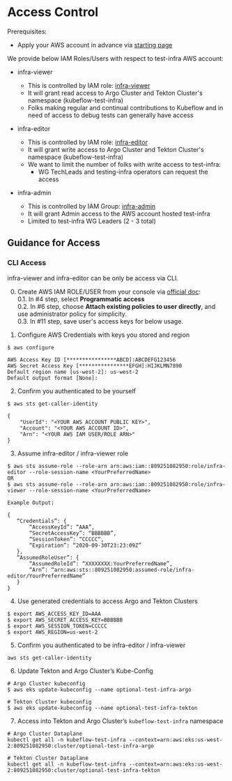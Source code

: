 # Access Control

Prerequisites:
* Apply your AWS account in advance via [starting page](https://portal.aws.amazon.com/billing/signup#/start)

We provide below IAM Roles/Users with respect to test-infra AWS account:

* infra-viewer
    * This is controlled by IAM role: [infra-viewer](./assume-role-access/infra-viewer/trust-policy.json)
    * It will grant read access to Argo Cluster and Tekton Cluster's namespace (kubeflow-test-infra)
    * Folks making regular and continual contributions to Kubeflow and in need of access to debug tests can generally have access

* infra-editor
    * This is controlled by IAM role: [infra-editor](./assume-role-access/infra-editor/trust-policy.json)
    * It will grant write access to Argo Cluster and Tekton Cluster's namespace (kubeflow-test-infra)
    * We want to limit the number of folks with write access to test-infra:
        * WG TechLeads and testing-infra operators can request the access

* infra-admin
    * This is controlled by IAM Group: [infra-admin](./console-access/infra-admin/infra-admin.yaml)
    * It will grant Admin access to the AWS account hosted test-infra
    * Limited to test-infra WG Leaders (2 - 3 total)
    
    
## Guidance for Access

### CLI Access
infra-viewer and infra-editor can be only be access via CLI. 

0. Create AWS IAM ROLE/USER from your console via [official doc](https://docs.aws.amazon.com/IAM/latest/UserGuide/id_users_create.html#id_users_create_console):  
0.1. In #4 step, select **Programmatic access**  
0.2. In #6 step, choose **Attach existing policies to user directly**, and use administrator policy for simplicity.  
0.3. In #11 step, save user's access keys for below usage.

1. Configure AWS Credentials with keys you stored and region
```shell script
$ aws configure

AWS Access Key ID [****************ABCD]:ABCDEFG123456
AWS Secret Access Key [****************EFGH]:HIJKLMN7890
Default region name [us-west-2]: us-west-2
Default output format [None]:
```

2. Confirm you authenticated to be yourself
```shell script
$ aws sts get-caller-identity

{
    "UserId": "<YOUR AWS ACCOUNT PUBLIC KEY>",
    "Account": "<YOUR AWS ACCOUNT ID>",
    "Arn": "<YOUR AWS IAM USER/ROLE ARN>"
}
```

3. Assume infra-editor / infra-viewer role
```shell script
$ aws sts assume-role --role-arn arn:aws:iam::809251082950:role/infra-editor --role-session-name <YourPreferredName>
OR 
$ aws sts assume-role --role-arn arn:aws:iam::809251082950:role/infra-viewer --role-session-name <YourPreferredName>

Example Output:

{
   “Credentials”: {
       “AccessKeyId”: “AAA”,
       “SecretAccessKey”: “BBBBBB”,
       “SessionToken”: “CCCCC“,
       “Expiration”: “2020-09-30T23:23:09Z”
   },
   “AssumedRoleUser”: {
       “AssumedRoleId”: “XXXXXXXX:YourPreferredName”,
       “Arn”: “arn:aws:sts::809251082950:assumed-role/infra-editor/YourPreferredName”
   }
}
```

4. Use generated credentials to access Argo and Tekton Clusters
```shell script
$ export AWS_ACCESS_KEY_ID=AAA
$ export AWS_SECRET_ACCESS_KEY=BBBBBB
$ export AWS_SESSION_TOKEN=CCCCC
$ export AWS_REGION=us-west-2
```

5. Confirm you authenticated to be infra-editor / infra-viewer
```shell script
aws sts get-caller-identity
```

6. Update Tekton and Argo Cluster’s Kube-Config
```shell script
# Argo Cluster kubeconfig
$ aws eks update-kubeconfig --name optional-test-infra-argo

# Tekton Cluster kubeconfig
$ aws eks update-kubeconfig --name optional-test-infra-tekton
```

7. Access into Tekton and Argo Cluster’s `kubeflow-test-infra` namespace
```shell script
# Argo Cluster Dataplane
kubectl get all -n kubeflow-test-infra --context=arn:aws:eks:us-west-2:809251082950:cluster/optional-test-infra-argo

# Tekton Cluster Dataplane
kubectl get all -n kubeflow-test-infra --context=arn:aws:eks:us-west-2:809251082950:cluster/optional-test-infra-tekton
```

